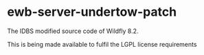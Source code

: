 # ewb-server-undertow-patch

The IDBS modified source code of Wildfly 8.2.

This is being made available to fulfil the LGPL license requirements

